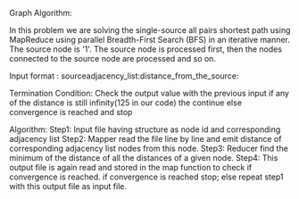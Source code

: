 Graph Algorithm:

In this problem we are solving the single-source all pairs shortest path using MapReduce using parallel Breadth-First Search (BFS) in an iterative manner. The source node is '1'. The source node is processed first, then the nodes connected to the source node are processed and so on.

Input format :
source<tab>adjacency_list:distance_from_the_source:

Termination Condition:
Check the output value with the previous input if any of the distance is still infinity(125 in our code) the continue else convergence is reached and stop

Algorithm:
Step1: Input file having structure as node id and corresponding adjacency list
Step2: Mapper read the file line by line and emit distance of corresponding adjacency list nodes from this node.
Step3: Reducer find the minimum of the distance of all the distances of a given node.
Step4: This output file is again read and stored in the map function to check if convergence is reached.
	   if convergence is reached
			stop;
	   else
			repeat step1 with this output file as input file.
